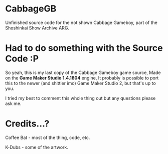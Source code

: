# CabbageGB
Unfinished source code for the not shown Cabbage Gameboy, part of the Shoshinkai Show Archive ARG.

# Had to do something with the Source Code :P
So yeah, this is my last copy of the Cabbage Gameboy game source, Made on the **Game Maker Studio 1.4.1804** engine, 
It probably is possible to port this to the newer (and shittier imo) Game Maker Studio 2, but that's up to you.

I tried my best to comment this whole thing out but any questions please ask me.

# Credits...?
Coffee Bat - most of the thing, code, etc.

K-Dubs - some of the artwork.
